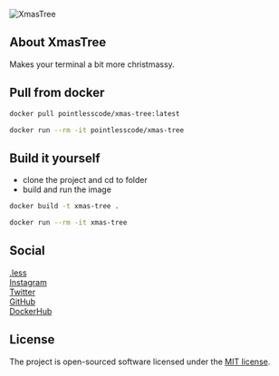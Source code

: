 ![XmasTree](https://github.com/user-attachments/assets/9ba3ae64-ade4-48bf-afa2-56012242eb81)

## About XmasTree

Makes your terminal a bit more christmassy.

## Pull from docker

```bash
docker pull pointlesscode/xmas-tree:latest

docker run --rm -it pointlesscode/xmas-tree
```

## Build it yourself
- clone the project and cd to folder
- build and run the image
```bash
docker build -t xmas-tree .

docker run --rm -it xmas-tree
```

## Social

<a href="https://pointlesscode.dev/">.less</a><br>
<a href="https://www.instagram.com/pointlesscode">Instagram</a><br>
<a href="https://x.com/pointlessCodes">Twitter</a><br>
<a href="https://github.com/pointless-code">GitHub</a><br>
<a href="https://hub.docker.com/u/pointlesscode">DockerHub</a>

## License

The project is open-sourced software licensed under the [MIT license](https://opensource.org/licenses/MIT).